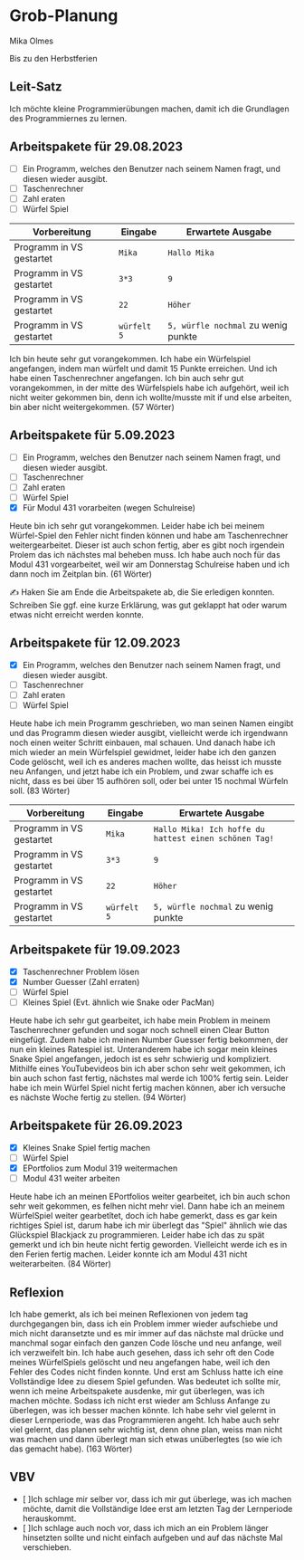 # Grob-Planung

Mika Olmes

Bis zu den Herbstferien

## Leit-Satz

Ich möchte kleine Programmierübungen machen, damit ich die Grundlagen des Programmiernes zu lernen.

## Arbeitspakete für 29.08.2023



- [ ] Ein Programm, welches den Benutzer nach seinem Namen fragt, und diesen wieder ausgibt.
- [ ] Taschenrechner
- [ ] Zahl eraten
- [ ] Würfel Spiel

| Vorbereitung             | Eingabe                                                         | Erwartete Ausgabe   |
| ------------------------ | --------------------------------------------------------------- | ------------------ |
| Programm in VS gestartet | `Mika`                                                          | `Hallo Mika`                        |
| Programm in VS gestartet | `3*3`                                                           | `9`                                 |
| Programm in VS gestartet | `22`                                                            | `Höher`                             |
| Programm in VS gestartet | `würfelt 5`                                                    | `5, würfle nochmal` zu wenig punkte |

Ich bin heute sehr gut vorangekommen. Ich habe ein Würfelspiel angefangen, indem man würfelt und damit 15 Punkte erreichen. Und ich habe einen Taschenrechner angefangen. Ich bin auch sehr gut vorangekommen, in der mitte des Würfelspiels habe ich aufgehört, weil ich nicht weiter gekommen bin, denn ich wollte/musste mit if und else arbeiten, bin aber nicht weitergekommen. (57 Wörter)

## Arbeitspakete für 5.09.2023

- [ ] Ein Programm, welches den Benutzer nach seinem Namen fragt, und diesen wieder ausgibt.
- [ ] Taschenrechner
- [ ] Zahl eraten
- [ ] Würfel Spiel
- [X] Für Modul 431 vorarbeiten (wegen Schulreise)

Heute bin ich sehr gut vorangekommen. Leider habe ich bei meinem Würfel-Spiel den Fehler nicht finden können und habe am Taschenrechner weitergearbeitet. Dieser ist auch schon fertig, aber es gibt noch irgendein Prolem das ich nächstes mal beheben muss. Ich habe auch noch für das Modul 431 vorgearbeitet, weil wir am Donnerstag Schulreise haben und ich dann noch im Zeitplan bin. (61 Wörter)


✍️  Haken Sie am Ende die Arbeitspakete ab, die Sie erledigen konnten. Schreiben Sie ggf. eine kurze Erklärung, was gut geklappt hat oder warum etwas nicht erreicht werden konnte.

## Arbeitspakete für 12.09.2023
- [x] Ein Programm, welches den Benutzer nach seinem Namen fragt, und diesen wieder ausgibt.
- [ ] Taschenrechner
- [ ] Zahl eraten
- [ ] Würfel Spiel

Heute habe ich mein Programm geschrieben, wo man seinen Namen eingibt und das Programm diesen wieder ausgibt, vielleicht werde ich irgendwann noch einen weiter Schritt einbauen, mal schauen. Und danach habe ich mich wieder an mein Würfelspiel gewidmet, leider habe ich den ganzen Code gelöscht, weil ich es anderes machen wollte, das heisst ich musste neu Anfangen, und jetzt habe ich ein Problem, und zwar schaffe ich es nicht, dass es bei über 15 aufhören soll, oder bei unter 15 nochmal Würfeln soll. (83 Wörter)

| Vorbereitung             | Eingabe                                                         | Erwartete Ausgabe   |
| ------------------------ | --------------------------------------------------------------- | ------------------ |
| Programm in VS gestartet | `Mika`                                                          | `Hallo Mika! Ich hoffe du hattest einen schönen Tag!`|
| Programm in VS gestartet | `3*3`                                                           | `9`                                 |
| Programm in VS gestartet | `22`                                                            | `Höher`                             |
| Programm in VS gestartet | `würfelt 5`                                                     | `5, würfle nochmal` zu wenig punkte |



## Arbeitspakete für 19.09.2023
- [X] Taschenrechner Problem lösen
- [X] Number Guesser (Zahl erraten)
- [ ] Würfel Spiel
- [ ] Kleines Spiel (Evt. ähnlich wie Snake oder PacMan)

Heute habe ich sehr gut gearbeitet, ich habe mein Problem in meinem Taschenrechner gefunden und sogar noch schnell einen Clear Button eingefügt. Zudem habe ich meinen Number Guesser fertig bekommen, der nun ein kleines Ratespiel ist. Unteranderem habe ich sogar mein kleines Snake Spiel angefangen, jedoch ist es sehr schwierig und kompliziert. Mithilfe eines YouTubevideos bin ich aber schon sehr weit gekommen, ich bin auch schon fast fertig, nächstes mal werde ich 100% fertig sein. Leider habe ich mein Würfel Spiel nicht fertig machen können, aber ich versuche es nächste Woche fertig zu stellen. (94 Wörter)


## Arbeitspakete für 26.09.2023
- [X] Kleines Snake Spiel fertig machen
- [ ] Würfel Spiel
- [X] EPortfolios zum Modul 319 weitermachen
- [ ] Modul 431 weiter arbeiten

Heute habe ich an meinen EPortfolios weiter gearbeitet, ich bin auch schon sehr weit gekommen, es felhen nicht mehr viel. Dann habe ich an meinem WürfelSpiel weiter gearbetîtet, doch ich habe gemerkt, dass es gar kein richtiges Spiel ist, darum habe ich mir überlegt das "Spiel" ähnlich wie das Glückspiel Blackjack zu programmieren. Leider habe ich das zu spät gemerkt und ich bin heute nicht fertig geworden. Vielleicht werde ich es in den Ferien fertig machen. Leider konnte ich am Modul 431 nicht weiterarbeiten. (84 Wörter)

## Reflexion

Ich habe gemerkt, als ich bei meinen Reflexionen von jedem tag durchgegangen bin, dass ich ein Problem immer wieder aufschiebe und mich nicht daransetzte und es mir immer auf das nächste mal drücke und manchmal sogar einfach den ganzen Code lösche und neu anfange, weil ich verzweifelt bin. Ich habe auch gesehen, dass ich sehr oft den Code meines WürfelSpiels gelöscht und neu angefangen habe, weil ich den Fehler des Codes nicht finden konnte. Und erst am Schluss hatte ich eine Vollständige Idee zu diesem Spiel gefunden. Was bedeutet ich sollte mir, wenn ich meine Arbeitspakete ausdenke, mir gut überlegen, was ich machen möchte. Sodass ich nicht erst wieder am Schluss Anfange zu überlegen, was ich besser machen könnte.
Ich habe sehr viel gelernt in dieser Lernperiode, was das Programmieren angeht. Ich habe auch sehr viel gelernt, das planen sehr wichtig ist, denn ohne plan, weiss man nicht was machen und dann überlegt man sich etwas unüberlegtes (so wie ich das gemacht habe). (163 Wörter)

## VBV

- [ ]Ich schlage mir selber vor, dass ich mir gut überlege, was ich machen möchte, damit die Vollständige Idee erst am letzten Tag der Lernperiode       
     herauskommt.
- [ ]Ich schlage auch noch vor, dass ich mich an ein Problem länger hinsetzten sollte und nicht einfach aufgeben und auf das nächste Mal verschieben.

